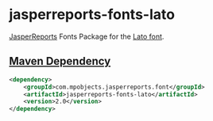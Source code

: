 # jasperreports-fonts-lato

[JasperReports](https://community.jaspersoft.com/project/jasperreports-library) Fonts Package for the [Lato font](http://www.latofonts.com/lato-free-fonts/).

## [Maven Dependency](https://search.maven.org/#search%7Cga%7C1%7Ca%3A%22jasperreports-fonts-lato%22)

```xml
<dependency>
    <groupId>com.mpobjects.jasperreports.font</groupId>
    <artifactId>jasperreports-fonts-lato</artifactId>
    <version>2.0</version>
</dependency>
```
